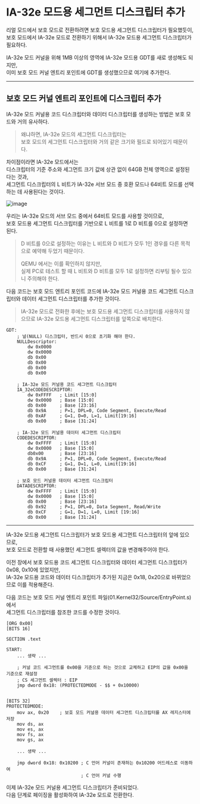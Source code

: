 # IA-32e 모드용 세그먼트 디스크립터 추가

리얼 모드에서 보호 모드로 전환하려면 보호 모드용 세그먼트 디스크립터가 필요했듯이,<br>보호 모드에서 IA-32e 모드로 전환하기 위해서 IA-32e 모드용 세그먼트 디스크립터가 필요하다.

IA-32e 모드 커널을 위해 1MB 이상의 영역에 IA-32e 모드용 GDT를 새로 생성해도 되지만,<br>이미 보호 모드 커널 엔트리 포인트에 GDT를 생성했으므로 여기에 추가한다.

<hr>

## 보호 모드 커널 엔트리 포인트에 디스크립터 추가

IA-32e 모드 커널용 코드 디스크립터와 데이터 디스크립터를 생성하는 방법은 보호 모드와 거의 유사하다.

> 왜냐하면, IA-32e 모드의 세그먼트 디스크립터는 <br>보호 모드의 세그먼트 디스크립터와 거의 같은 크기와 필드로 되어있기 때문이다.

차이점이라면 IA-32e 모드에서는<br>디스크립터의 기준 주소와 세그먼트 크기 값에 상관 없이 64GB 전체 영역으로 설정된다는 것과,<br>세그먼트 디스크립터의 L 비트가 IA-32e 서브 모드 중 호환 모드나 64비트 모드를 선택하는 데 사용된다는 것이다.

![image](https://user-images.githubusercontent.com/34773827/60969586-db1ce980-a35a-11e9-803e-02ac4334486c.png)

우리는 IA-32e 모드의 서브 모드 중에서 64비트 모드를 사용할 것이므로,<br>보호 모드용 세그먼트 디스크립터를 기반으로 L 비트를 1로 D 비트를 0으로 설정하면 된다.

> D 비트를 0으로 설정하는 이유는  L 비트와 D 비트가 모두 1인 경우를 다른 목적으로 예약해 두었기 때문이다.
>
> QEMU 에서는 이를 확인하지 않지만,<br>실제 PC로 테스트 할 때 L 비트와 D 비트를 모두 1로 설정하면 리부팅 될수 있으니 주의해야 한다.



다음 코드는 보호 모드 엔트리 포인트 코드에 IA-32e 모드 커널용 코드 세그먼트 디스크립터와 데이터 세그먼트 디스크립터를 추가한 것이다.

> IA-32e 모드로 전화한 후에는 보호 모드용 세그먼트 디스크립터를 사용하지 않으므로 IA-32e 모드용 세그먼트 디스크립터를 앞쪽으로 배치한다.

```assembly
GDT:
	; 널(NULL) 디스크립터, 반드시 0으로 초기화 해야 한다.
	NULLDescriptor:
		dw 0x0000
		dw 0x0000
		db 0x00
		db 0x00
		db 0x00
		db 0x00
		
	; IA-32e 모드 커널용 코드 세그먼트 디스크립터
	IA_32eCODEDESCRIPTOR:
		dw 0xFFFF	; Limit [15:0]
		dw 0x0000	; Base [15:0]
		db 0x00		; Base [23:16]
		db 0x9A		; P=1, DPL=0, Code Segment, Execute/Read
		db 0xAF		; G=1, D=0, L=1, Limit[19:16]
		db 0x00		; Base [31:24]
		
	; IA-32e 모드 커널용 데이터 세그먼트 디스크립터
	CODEDESCRIPTOR:
		dw 0xFFFF	; Limit [15:0]
		dw 0x0000	; Base [15:0]
		db0x00		; Base [23:16]
		db 0x9A		; P=1, DPL=0, Code Segment, Execute/Read
		db 0xCF		; G=1, D=1, L=0, Limit[19:16]
		db 0x00		; Base [31:24]
		
	; 보호 모드 커널용 데이터 세그먼트 디스크립터
	DATADESCRIPTOR:
		dw 0xFFFF	; Limit [15:0]
		dw 0x0000	; Base [15:0]
		db 0x00		; Base [23:16]
		db 0x92		; P=1, DPL=0, Data Segment, Read/Write
		db 0xCF		; G=1, D=1, L=0, Limit [19:16]
		db 0x00		; Base [31:24]
```



<hr>

IA-32e 모드용 세그먼트 디스크립터가 보호 모드용 세그먼트 디스크립터의 앞에 있으므로,<br>보호 모드로 전환할 때 사용했던 세그먼트 셀렉터의 값을 변경해주어야 한다.

이전 장에서 보호 모드용 코드 세그먼트 디스크립터와 데이터 세그먼트 디스크립터가 0x08, 0x10에 있었지만,<br>IA-32e 모드용 코드와 데이터 디스크립터가 추가된 지금은 0x18, 0x20으로 바뀌었으므로 이를 적용해준다.

다음 코드는 보호 모드 커널 엔트리 포인트 파일(01.Kernel32/Source/EntryPoint.s)에서<br>세그먼트 디스크립터를 참조한 코드를 수정한 것이다.

```assembly
[ORG 0x00]
[BITS 16]

SECTION .text

START:
	... 생략 ...
	
	; 커널 코드 세그먼트를 0x00을 기준으로 하는 것으로 교체하고 EIP의 값을 0x00을 기준으로 재설정
	; CS 세그먼트 셀렉터 : EIP
	jmp dword 0x18:	(PROTECTEDMODE - $$ + 0x10000)
	
	
[BITS 32]
PROTECTEDMODE:
	mov ax, 0x20	; 보호 모드 커널용 데이터 세그먼트 디스크립터를 AX 레지스터에 저장
	mov ds, ax
	mov es, ax
	mov fs, ax
	mov gs, ax
	
	... 생략 ...
	
	jmp dword 0x18: 0x10200	; C 언어 커널이 존재하는 0x10200 어드레스로 이동하여
							; C 언어 커널 수행
```

이제 IA-32e 모드 커널용 세그먼트 디스크립터가 준비되었다. <br>다음 단계로 페이징을 활성화하여 IA-32e 모드로 전환한다.